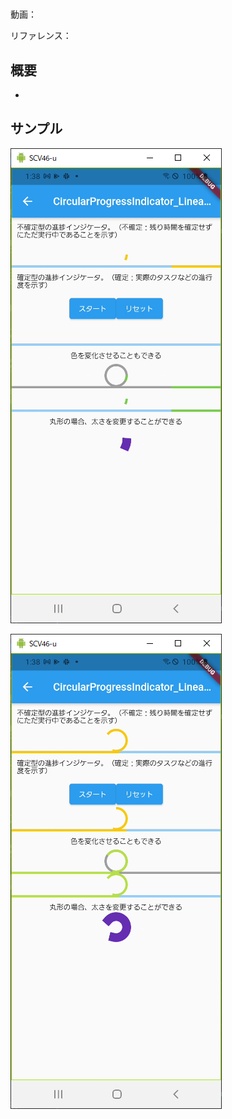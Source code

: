 #

動画：

リファレンス：

## 概要

-

## サンプル

![image-20210915013805620](img/%2374_CircularProgressIndicator%20LinearProgressIndicator/image-20210915013805620.png)

![image-20210915013812297](img/%2374_CircularProgressIndicator%20LinearProgressIndicator/image-20210915013812297.png)
